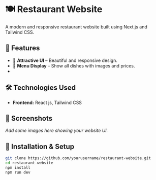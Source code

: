 # 🍽️ Restaurant Website

A modern and responsive restaurant website built using Next.js and Tailwind CSS.

## 🚀 Features
- 🍕 **Attractive UI** – Beautiful and responsive design.
- 📜 **Menu Display** – Show all dishes with images and prices.
- 
## 🛠️ Technologies Used
- **Frontend:** React js, Tailwind CSS

## 📸 Screenshots
_Add some images here showing your website UI._

## 🔧 Installation & Setup
```bash
git clone https://github.com/yourusername/restaurant-website.git
cd restaurant-website
npm install
npm run dev

